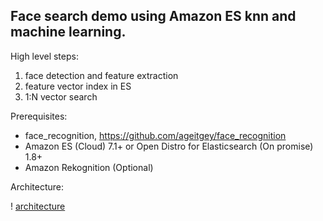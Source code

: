 ## Face search demo using Amazon ES knn and machine learning.

High level steps:

1. face detection and feature extraction
2. feature vector index in ES
3. 1:N vector search

Prerequisites:
* face_recognition, https://github.com/ageitgey/face_recognition
* Amazon ES (Cloud) 7.1+ or Open Distro for Elasticsearch (On promise) 1.8+
* Amazon Rekognition (Optional)

Architecture:

! [architecture](arch.png)
